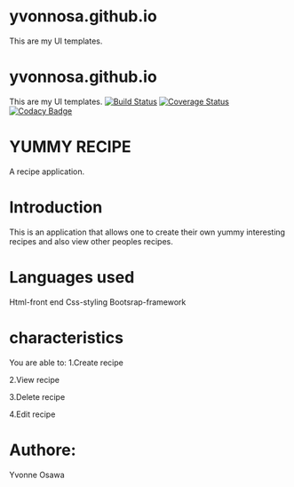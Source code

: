 # yvonnosa.github.io
This are my UI templates.

# yvonnosa.github.io
This are my UI templates.
[![Build Status](https://travis-ci.org/yvonnosa/yvonnosa.github.io.svg?branch=master)](https://travis-ci.org/yvonnosa/yvonnosa.github.io)
[![Coverage Status](https://coveralls.io/repos/github/yvonnosa/yvonnosa.github.io/badge.svg?branch=master)](https://coveralls.io/github/yvonnosa/yvonnosa.github.io?branch=master)
[![Codacy Badge](https://api.codacy.com/project/badge/Grade/6b484026378f4c949de042d37efe0cb0)](https://www.codacy.com/app/yvonnosa/yvonnosa.github.io?utm_source=github.com&amp;utm_medium=referral&amp;utm_content=yvonnosa/yvonnosa.github.io&amp;utm_campaign=Badge_Grade)

# YUMMY RECIPE

A recipe application.

# Introduction

This is an application that allows one to create their own yummy interesting recipes and also view other peoples recipes.

# Languages used

Html-front end
Css-styling
Bootsrap-framework

# characteristics

You are able to:
1.Create recipe

2.View recipe

3.Delete recipe

4.Edit recipe

# Authore:

Yvonne Osawa
